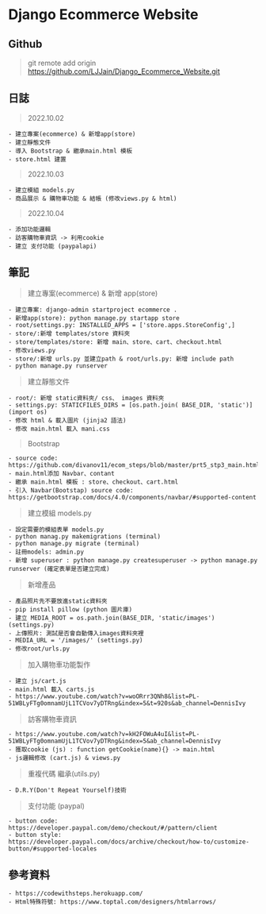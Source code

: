 # Django Ecommerce Website

## Github

> git remote add origin https://github.com/LJJain/Django_Ecommerce_Website.git

## 日誌

> 2022.10.02

    - 建立專案(ecommerce) & 新增app(store)
    - 建立靜態文件
    - 導入 Bootstrap & 繼承main.html 模板
    - store.html 建置

> 2022.10.03

    - 建立模組 models.py
    - 商品展示 & 購物車功能 & 結帳 (修改views.py & html)

> 2022.10.04

    - 添加功能邏輯
    - 訪客購物車資訊 -> 利用cookie
    - 建立 支付功能 (paypalapi)

## 筆記

> 建立專案(ecommerce) & 新增 app(store)

    - 建立專案: django-admin startproject ecommerce .
    - 新增app(store): python manage.py startapp store
    - root/settings.py: INSTALLED_APPS = ['store.apps.StoreConfig',]
    - store/:新增 templates/store 資料夾
    - store/templates/store: 新增 main、store、cart、checkout.html
    - 修改views.py
    - store/:新增 urls.py 並建立path & root/urls.py: 新增 include path
    - python manage.py runserver

> 建立靜態文件

    - root/: 新增 static資料夾/ css、 images 資料夾
    - settings.py: STATICFILES_DIRS = [os.path.join( BASE_DIR, 'static')] (import os)
    - 修改 html & 載入圖片 (jinja2 語法)
    - 修改 main.html 載入 mani.css

> Bootstrap

    - source code: https://github.com/divanov11/ecom_steps/blob/master/prt5_stp3_main.html
    - main.html添加 Navbar、contant
    - 繼承 main.html 模板 : store、checkout、cart.html
    - 引入 Navbar(Bootstap) source code: https://getbootstrap.com/docs/4.0/components/navbar/#supported-content

> 建立模組 models.py

    - 設定需要的模組表單 models.py
    - python manag.py makemigrations (terminal)
    - python manage.py migrate (terminal)
    - 註冊models: admin.py
    - 新增 superuser : python manage.py createsuperuser -> python manage.py runserver (確定表單是否建立完成)

> 新增產品

    - 產品照片先不要放進static資料夾
    - pip install pillow (python 圖片庫)
    - 建立 MEDIA_ROOT = os.path.join(BASE_DIR, 'static/images') (settings.py)
    - 上傳照片: 測試是否會自動傳入images資料夾裡
    - MEDIA_URL = '/images/' (settings.py)
    - 修改root/urls.py

> 加入購物車功能製作

    - 建立 js/cart.js
    - main.html 載入 carts.js
    - https://www.youtube.com/watch?v=woORrr3QNh8&list=PL-51WBLyFTg0omnamUjL1TCVov7yDTRng&index=5&t=920s&ab_channel=DennisIvy

> 訪客購物車資訊

    - https://www.youtube.com/watch?v=kH2FOWuA4uI&list=PL-51WBLyFTg0omnamUjL1TCVov7yDTRng&index=5&ab_channel=DennisIvy
    - 獲取cookie (js) : function getCookie(name){} -> main.html
    - js邏輯修改 (cart.js) & views.py

> 重複代碼 繼承(utils.py)

    - D.R.Y(Don't Repeat Yourself)技術

> 支付功能 (paypal)

    - button code: https://developer.paypal.com/demo/checkout/#/pattern/client
    - button style: https://developer.paypal.com/docs/archive/checkout/how-to/customize-button/#supported-locales

## 參考資料

    - https://codewithsteps.herokuapp.com/
    - Html特殊符號: https://www.toptal.com/designers/htmlarrows/
